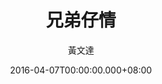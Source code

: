 ---
issue: 167
title: 兄弟仔情
author: 黃文達
date: 2016-04-07T00:00:00.000+08:00
topic: 抒懷
difficulty: 2
wikidata: Q98095534
wikidata_link: https://www.wikidata.org/wiki/Q98095534
---